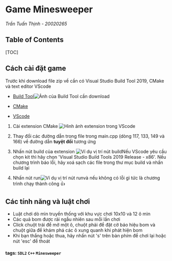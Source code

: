# Game Minesweeper

_Trần Tuấn Thịnh - 20020265_

## Table of Contents

[TOC]

## Cách cài đặt game

Trước khi download file zip về cần có Visual Studio Build Tool 2019, CMake và text editor VScode

- [Build Tool](https://visualstudio.microsoft.com/downloads/)![Ảnh của Build Tool cần download](https://i.imgur.com/8RCTWm5.png)

- [CMake](https://cmake.org/download/)
- [VScode](https://code.visualstudio.com/download)

1. Cài extension CMake ![Hình ảnh extension trong VScode](https://i.imgur.com/IVZ5Fh7.png)

2. Thay đổi các đường dẫn trong file trong main.cpp (dòng 117, 133, 149 và 166) về đường dẫn **tuyệt đối** tương ứng
3. Nhấn nút build của extension ![Ví dụ vị trí nút build](https://i.imgur.com/KfCrBhu.png)Nếu VScode yêu cầu chọn kit thì hãy chọn 'Visual Studio Build Tools 2019 Release - x86'. Nếu chương trình báo lỗi, hãy xoá sạch các file trong thư mục build và nhấn build lại
4. Nhấn nút run![Ví dụ vị trí nút run](https://i.imgur.com/rZ1tMpo.png)và nếu không có lỗi gì tức là chương trình chạy thành công :+1:

## Các tính năng và luật chơi

- Luật chơi dò mìn truyền thống với khu vực chơi 10x10 và 12 ô mìn
- Các quả bom được rải ngẫu nhiên sau mỗi lần chơi
- Click chuột trái để mở một ô, chuột phải để đặt cờ báo hiệu bom và chuột giữa để khám phá các ô xung quanh khi phát hiện bom
- Khi bạn thắng hoặc thua, hãy nhấn nút 's' trên bàn phím để chơi lại hoặc nút 'esc' để thoát

#### tags: `SDL2` `C++` `Minesweeper`

